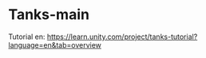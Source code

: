 # Tanks-main
 
Tutorial en: https://learn.unity.com/project/tanks-tutorial?language=en&tab=overview
